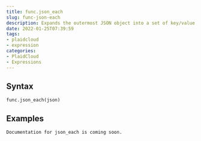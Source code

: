 ```yaml
---
title: func.json_each
slug: func-json-each
description: Expands the outermost JSON object into a set of key/value pairs
date: 2022-01-25T07:39:59
tags:
- plaidcloud
- expression
categories:
- PlaidCloud
- Expressions
---
```



## Syntax



```
func.json_each(json)
```


## Examples



```
Documentation for json_each is coming soon.
```
